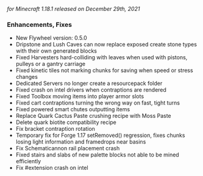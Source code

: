_for Minecraft 1.18.1 released on December 29th, 2021_

### Enhancements, Fixes

- New Flywheel version: 0.5.0
- Dripstone and Lush Caves can now replace exposed create stone types with their own generated blocks
- Fixed Harvesters hard-colliding with leaves when used with pistons, pulleys or a gantry carriage
- Fixed kinetic tiles not marking chunks for saving when speed or stress changes
- Dedicated Servers no longer create a resourcepack folder
- Fixed crash on intel drivers when contraptions are rendered
- Fixed Toolbox moving items into player armor slots
- Fixed cart contraptions turning the wrong way on fast, tight turns
- Fixed powered smart chutes outputting items
- Replace Quark Cactus Paste crushing recipe with Moss Paste
- Delete quark biotite compatibility recipe
- Fix bracket contraption rotation
- Temporary fix for Forge 1.17 setRemoved() regression, fixes chunks losing light information and framedrops near basins
- Fix Schematicannon rail placement crash
- Fixed stairs and slabs of new palette blocks not able to be mined efficiently
- Fix #extension crash on intel
